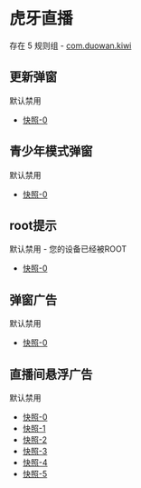 # 虎牙直播

存在 5 规则组 - [com.duowan.kiwi](/src/apps/com.duowan.kiwi.ts)

## 更新弹窗

默认禁用

- [快照-0](https://i.gkd.li/import/13440833)

## 青少年模式弹窗

默认禁用

- [快照-0](https://i.gkd.li/import/12908790)

## root提示

默认禁用 - 您的设备已经被ROOT

- [快照-0](https://i.gkd.li/import/13536744)

## 弹窗广告

默认禁用

- [快照-0](https://i.gkd.li/import/13625453)

## 直播间悬浮广告

默认禁用

- [快照-0](https://i.gkd.li/import/12901045)
- [快照-1](https://i.gkd.li/import/12901044)
- [快照-2](https://i.gkd.li/import/13395604)
- [快照-3](https://i.gkd.li/import/13395606)
- [快照-4](https://i.gkd.li/import/13417245)
- [快照-5](https://i.gkd.li/import/13401266)
